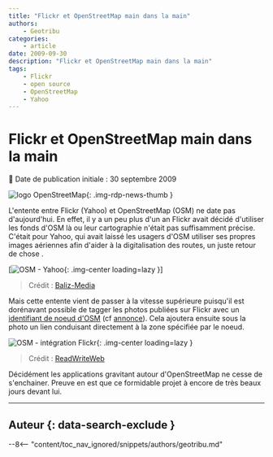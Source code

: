 ```yaml
---
title: "Flickr et OpenStreetMap main dans la main"
authors:
    - Geotribu
categories:
    - article
date: 2009-09-30
description: "Flickr et OpenStreetMap main dans la main"
tags:
    - Flickr
    - open source
    - OpenStreetMap
    - Yahoo
---
```


# Flickr et OpenStreetMap main dans la main

:calendar: Date de publication initiale : 30 septembre 2009

![logo OpenStreetMap](https://cdn.geotribu.fr/img/logos-icones/OpenStreetMap/Openstreetmap.png "logo OpenStreetMap"){: .img-rdp-news-thumb }

L'entente entre Flickr (Yahoo) et OpenStreetMap (OSM) ne date pas d'aujourd'hui. En effet, il y a un peu plus d'un an Flickr avait décidé d'utiliser les fonds d'OSM là ou leur cartographie n'était pas suffisamment précise. C'était pour Yahoo, qui avait laissé les usagers d'OSM utiliser ses propres images aériennes afin d'aider à la digitalisation des routes, un juste retour de chose .

[![OSM - Yahoo](http://baliz-geospatial.com/images/mediatheque/2008-08/yahoo-osm.jpg "OSM - Yahoo"){: .img-center loading=lazy }]

> Crédit : [Baliz-Media](http://media.baliz-geospatial.com/fr/blogue/flickr-de-yahoo-fait-appel-aux-donnees-OpenStreetMap)

Mais cette entente vient de passer à la vitesse supérieure puisqu'il est dorénavant possible de tagger les photos publiées sur Flickr avec un [identifiant de noeud d'OSM](https://wiki.openstreetmap.org/wiki/FR:Elements) (cf [annonce](http://code.flickr.com/blog/2009/09/28/thats-maybe-a-bit-too-dorky-even-for-us/)). Cela ajoutera ensuite sous la photo un lien conduisant directement à la zone spécifiée par le noeud.

![OSM - intégration Flickr](https://cdn.geotribu.fr/img/articles-blog-rdp/articles/2009/osm_flickr_integration.jpg "OSM - intégration Flickr"){: .img-center loading=lazy }

> Crédit : [ReadWriteWeb](http://www.readwriteweb.com/archives/flickr_now_supports_openstreetmap_tags.php)

Décidément les applications gravitant autour d'OpenStreetMap ne cesse de s'enchainer. Preuve en est que ce formidable projet à encore de très beaux jours devant lui.

----

## Auteur {: data-search-exclude }

--8<-- "content/toc_nav_ignored/snippets/authors/geotribu.md"
